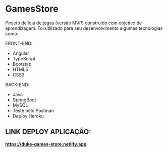 # GamesStore

Projeto de loja de jogas (versão MVP) construido com objetivo de aprendizagem. Foi utilizado para seu desenvolvimento algumas tecnologias como:

FRONT-END:
<ul>
<li>Angular</li>
<li>TypeScript</li>
<li>Bootstap</li>
<li>HTML5</li>
<li>CSS3</li>
</ul>

BACK-END:
<ul>
<li>Java</li>
<li>SpringBoot</li>
<li>MySQL</li>
<li>Teste pelo Postman</li>
<li>Deploy Heroku</li>
</ul>

## LINK DEPLOY APLICAÇÃO: 
<b> https://duke-games-store.netlify.app </b>
